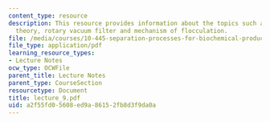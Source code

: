 ```yaml
---
content_type: resource
description: This resource provides information about the topics such as filtration
  theory, rotary vacuum filter and mechanism of flocculation.
file: /media/courses/10-445-separation-processes-for-biochemical-products-summer-2005/a2f55fd05608ed9a86152fb8d3f9da0a_lecture_9.pdf
file_type: application/pdf
learning_resource_types:
- Lecture Notes
ocw_type: OCWFile
parent_title: Lecture Notes
parent_type: CourseSection
resourcetype: Document
title: lecture_9.pdf
uid: a2f55fd0-5608-ed9a-8615-2fb8d3f9da0a
---
```

